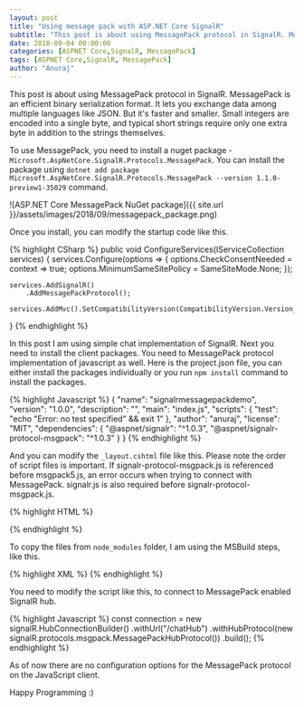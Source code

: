 ```yaml
---
layout: post
title: "Using message pack with ASP.NET Core SignalR"
subtitle: "This post is about using MessagePack protocol in SignalR. MessagePack is an efficient binary serialization format. It lets you exchange data among multiple languages like JSON. But it's faster and smaller. Small integers are encoded into a single byte, and typical short strings require only one extra byte in addition to the strings themselves."
date: 2018-09-04 00:00:00
categories: [ASPNET Core,SignalR, MessagePack]
tags: [ASPNET Core,SignalR, MessagePack]
author: "Anuraj"
---
```

This post is about using MessagePack protocol in SignalR. MessagePack is an efficient binary serialization format. It lets you exchange data among multiple languages like JSON. But it's faster and smaller. Small integers are encoded into a single byte, and typical short strings require only one extra byte in addition to the strings themselves.

To use MessagePack, you need to install a nuget package - `Microsoft.AspNetCore.SignalR.Protocols.MessagePack`. You can install the package using `dotnet add package Microsoft.AspNetCore.SignalR.Protocols.MessagePack --version 1.1.0-preview1-35029` command.

![ASP.NET Core MessagePack NuGet package]({{ site.url }}/assets/images/2018/09/messagepack_package.png)

Once you install, you can modify the startup code like this.

{% highlight CSharp %}
public void ConfigureServices(IServiceCollection services)
{
    services.Configure<CookiePolicyOptions>(options =>
    {
        options.CheckConsentNeeded = context => true;
        options.MinimumSameSitePolicy = SameSiteMode.None;
    });

    services.AddSignalR()
        .AddMessagePackProtocol();

    services.AddMvc().SetCompatibilityVersion(CompatibilityVersion.Version_2_2);
}
{% endhighlight %}

In this post I am using simple chat implementation of SignalR. Next you need to install the client packages. You need to MessagePack protocol implementation of javascript as well. Here is the project.json file, you can either install the packages individually or you run `npm install` command to install the packages.

{% highlight Javascript %}
{
  "name": "signalrmessagepackdemo",
  "version": "1.0.0",
  "description": "",
  "main": "index.js",
  "scripts": {
    "test": "echo \"Error: no test specified\" && exit 1"
  },
  "author": "anuraj",
  "license": "MIT",
  "dependencies": {
    "@aspnet/signalr": "^1.0.3",
    "@aspnet/signalr-protocol-msgpack": "^1.0.3"
  }
}
{% endhighlight %}

And you can modify the `_layout.cshtml` file like this. Please note the order of script files is important. If signalr-protocol-msgpack.js is referenced before msgpack5.js, an error occurs when trying to connect with MessagePack. signalr.js is also required before signalr-protocol-msgpack.js.

{% highlight HTML %}
<script src="~/lib/signalr/signalr.min.js"></script>
<script src="~/lib/msgpack5/msgpack5.min.js"></script>
<script src="~/lib/signalr/signalr-protocol-msgpack.min.js"></script>
{% endhighlight %}

To copy the files from `node_modules` folder, I am using the MSBuild steps, like this.

{% highlight XML %}
<Target Name="CopyScriptFiles" AfterTargets="BeforeBuild">
    <Copy SourceFiles="node_modules/@aspnet/signalr/dist/browser/signalr.min.js" DestinationFolder="wwwroot/lib/signalr" />
    <Copy SourceFiles="node_modules/msgpack5/dist/msgpack5.min.js" DestinationFolder="wwwroot/lib/msgpack5" />
    <Copy SourceFiles="node_modules/@aspnet/signalr-protocol-msgpack/dist/browser/signalr-protocol-msgpack.min.js" DestinationFolder="wwwroot/lib/signalr" />
</Target>
{% endhighlight %}

You need to modify the script like this, to connect to MessagePack enabled SignalR hub.

{% highlight Javascript %}
const connection = new signalR.HubConnectionBuilder()
    .withUrl("/chatHub")
    .withHubProtocol(new signalR.protocols.msgpack.MessagePackHubProtocol())
    .build();
{% endhighlight %}

As of now there are no configuration options for the MessagePack protocol on the JavaScript client.

Happy Programming :)